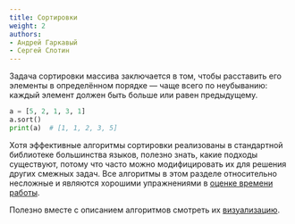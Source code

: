 ```yaml
---
title: Сортировки
weight: 2
authors:
- Андрей Гаркавый
- Сергей Слотин
---
```


Задача сортировки массива заключается в том, чтобы расставить его элементы в определённом порядке — чаще всего по неубыванию: каждый элемент должен быть больше или равен предыдущему.

```python
a = [5, 2, 1, 3, 1]
a.sort()
print(a)  # [1, 1, 2, 3, 5]
```

Хотя эффективные алгоритмы сортировки реализованы в стандартной библиотеке большинства языков, полезно знать, какие подходы существуют, потому что часто можно модифицировать их для решения других смежных задач. Все алгоритмы в этом разделе относительно несложные и являются хорошими упражнениями в [оценке времени работы](../complexity).

Полезно вместе с описанием алгоритмов смотреть их [визуализацию](https://visualgo.net/nl/sorting).

